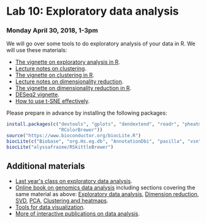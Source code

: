 # Lab 10: Exploratory data analysis

### Monday April 30, 2018, 1-3pm


We will go over some tools to do exploratory analysis of your data in R. We will use these materials:
- [The vignette on exploratory analysis in R](http://jtleek.com/genstats/inst/doc/01_10_exploratory-analysis.html).
- [Lecture notes on clustering](https://docs.google.com/presentation/d/1YoXbjiRoowu0jhHFAu7U2g5Q21k6SNJyLNFAtJ8ZGtM/edit?usp=sharing).
- [The vignette on clustering in R](http://jtleek.com/genstats/inst/doc/01_13_clustering.html).
- [Lecture notes on dimensionality reduction](https://docs.google.com/presentation/d/1Tbxy5VvtB2o1_xouI8-wZE9rXVYU3VVOmC7YgHwU7DQ/edit?usp=sharing).
- [The vignette on dimensionality reduction in R](http://jtleek.com/genstats/inst/doc/02_03_dimension-reduction.html).
- [DESeq2 vignette](https://bioconductor.org/packages/release/bioc/vignettes/DESeq2/inst/doc/DESeq2.html).
- [How to use t-SNE effectively](https://distill.pub/2016/misread-tsne/).


Please prepare in advance by installing the following packages:

```R
install.packages(c("devtools", "gplots", "dendextend", "readr", "pheatmap",
                   "RColorBrewer"))
source("https://www.bioconductor.org/biocLite.R")
biocLite(c("Biobase", "org.Hs.eg.db", "AnnotationDbi", "pasilla", "vsn"))
biocLite("alyssafrazee/RSkittleBrewer")
```


## Additional materials

- [Last year's class on exploratory data analysis](../../2017/lab11).
- [Online book on genomics data analysis](http://genomicsclass.github.io/book/) including sections covering the same material as above: [Exploratory data analysis](http://genomicsclass.github.io/book/pages/exploratory_data_analysis.html), [Dimension reduction](http://genomicsclass.github.io/book/pages/pca_motivation.html), [SVD](http://genomicsclass.github.io/book/pages/svd.html), [PCA](http://genomicsclass.github.io/book/pages/PCA.html), [Clustering and heatmaps](http://genomicsclass.github.io/book/pages/clustering_and_heatmaps.html).
- [Tools for data visualization](http://selection.datavisualization.ch/).
- [More of interactive publications on data analysis](https://distill.pub/).

